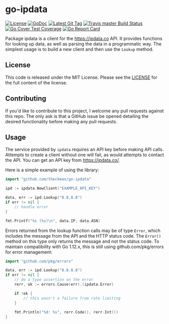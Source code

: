 # go-ipdata
[![License](https://img.shields.io/github/license/theckman/go-ipdata.svg)](https://github.com/theckman/go-ipdata/blob/master/LICENSE)
[![GoDoc](https://img.shields.io/badge/godoc-reference-blue.svg?style=flat)](https://godoc.org/github.com/theckman/go-ipdata)
[![Latest Git Tag](https://img.shields.io/github/tag/theckman/go-ipdata.svg)](https://github.com/theckman/go-ipdata/releases)
[![Travis master Build Status](https://img.shields.io/travis/theckman/go-ipdata/master.svg?label=TravisCI)](https://travis-ci.org/theckman/go-ipdata/branches)
[![Go Cover Test Coverage](https://gocover.io/_badge/github.com/theckman/go-ipdata?v0)](https://gocover.io/github.com/theckman/go-ipdata)
[![Go Report Card](https://goreportcard.com/badge/github.com/theckman/go-ipdata)](https://goreportcard.com/report/github.com/theckman/go-ipdata)

Package ipdata is a client for the https://ipdata.co API. It provides functions
for looking up data, as well as parsing the data in a programmatic way. The
simplest usage is to build a new client and then use the `Lookup` method.

## License
This code is released under the MIT License. Please see the
[LICENSE](https://github.com/theckman/go-ipdata/blob/master/LICENSE) for the
full content of the license.

## Contributing
If you'd like to contribute to this project, I welcome any pull requests against
this repo. The only ask is that a GitHub issue be opened detailing the desired
functionality before making any pull requests.

## Usage
The service provided by `ipdata` requires an API key before making API calls.
Attempts to create a client without one will fail, as would attempts to contact
the API. You can get an API key from https://ipdata.co/.

Here is a simple example of using the library:

```Go
import "github.com/theckman/go-ipdata"

ipd := ipdata.NewClient("EXAMPLE_API_KEY")

data, err := ipd.Lookup("8.8.8.8")
if err != nil {
	// handle error
}

fmt.Printf("%s (%s)\n", data.IP, data.ASN)
```

Errors returned from the lookup function calls may be of type `Error`, which
includes the message from the API and the HTTP status code. The `Error()` method
on this type only returns the message and not the status code. To maintain
compatibility with Go 1.12.x, this is still using github.com/pkg/errors for
error management:

```Go
import "github.com/pkg/errors"

data, err := ipd.Lookup("8.8.8.8")
if err != nil {
	// do a type assertion on the error
	rerr, ok := errors.Cause(err).(ipdata.Error)

    if !ok {
    	// this wasn't a failure from rate limiting
    }
    
    fmt.Println("%d: %s", rerr.Code(), rerr.Int())
}
```
